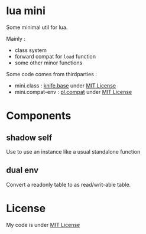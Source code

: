 # lua mini

Some minimal util for lua.

Mainly :
 * class system
 * forward compat for `load` function
 * some other minor functions

Some code comes from thirdparties :
 * mini.class : [knife.base][knife.base] under [MIT License][knife-lic]
 * mini.compat-env : [pl.compat][pl.compat] under [MIT License][pl-lic]

Components
==========



## shadow self

Use to use an instance like a usual standalone function


## dual env

Convert a readonly table to as read/writ-able table.


# License

My code is under [MIT License][mycode-lic]


[knife.base]: https://github.com/airstruck/knife/blob/master/knife/base.lua
[knife-lic]: https://github.com/airstruck/knife/blob/master/license

[pl.compat]: https://github.com/tst2005/lua-penlight/blob/master/lua/pl/compat.lua#L51-L67
[pl-lic]: https://github.com/tst2005/lua-penlight/blob/master/LICENSE.md

[mycode-lic]: https://www.opensource.org/licenses/mit-license
